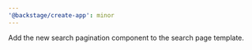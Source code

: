 ```yaml
---
'@backstage/create-app': minor
---
```


Add the new search pagination component to the search page template.

